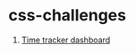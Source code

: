 # css-challenges
1. <a href="https://github.com/AshCatchEmAll/css-challenges/tree/timeTrackingDashboard" target="_blank">Time tracker dashboard</a>

